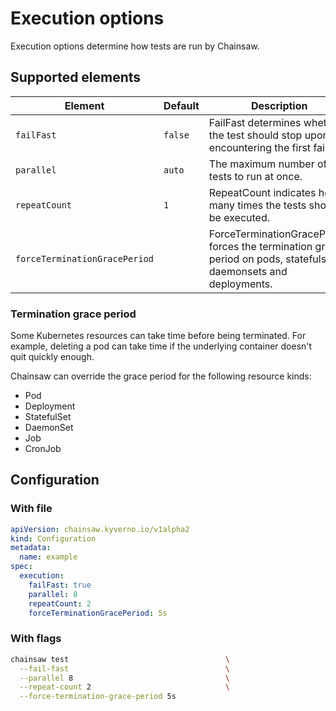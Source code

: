 # Execution options

Execution options determine how tests are run by Chainsaw.

## Supported elements

| Element | Default | Description |
|---|---|---|
| `failFast` | `false` | FailFast determines whether the test should stop upon encountering the first failure. |
| `parallel` | `auto` | The maximum number of tests to run at once. |
| `repeatCount` | `1` | RepeatCount indicates how many times the tests should be executed. |
| `forceTerminationGracePeriod` | | ForceTerminationGracePeriod forces the termination grace period on pods, statefulsets, daemonsets and deployments. |

### Termination grace period

Some Kubernetes resources can take time before being terminated. For example, deleting a pod can take time if the underlying container doesn't quit quickly enough.

Chainsaw can override the grace period for the following resource kinds:

- Pod
- Deployment
- StatefulSet
- DaemonSet
- Job
- CronJob

## Configuration

### With file

```yaml
apiVersion: chainsaw.kyverno.io/v1alpha2
kind: Configuration
metadata:
  name: example
spec:
  execution:
    failFast: true
    parallel: 8
    repeatCount: 2
    forceTerminationGracePeriod: 5s
```

### With flags

```bash
chainsaw test                                   \
  --fail-fast                                   \
  --parallel 8                                  \
  --repeat-count 2                              \
  --force-termination-grace-period 5s
```
